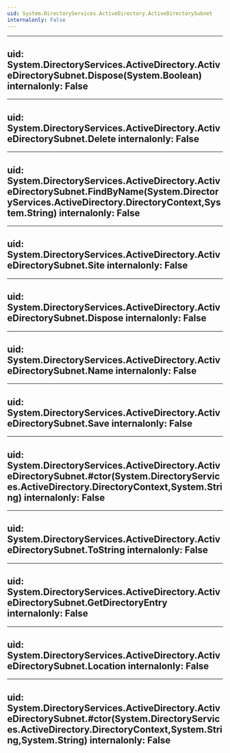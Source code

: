 ```yaml
---
uid: System.DirectoryServices.ActiveDirectory.ActiveDirectorySubnet
internalonly: False
---
```


---
uid: System.DirectoryServices.ActiveDirectory.ActiveDirectorySubnet.Dispose(System.Boolean)
internalonly: False
---

---
uid: System.DirectoryServices.ActiveDirectory.ActiveDirectorySubnet.Delete
internalonly: False
---

---
uid: System.DirectoryServices.ActiveDirectory.ActiveDirectorySubnet.FindByName(System.DirectoryServices.ActiveDirectory.DirectoryContext,System.String)
internalonly: False
---

---
uid: System.DirectoryServices.ActiveDirectory.ActiveDirectorySubnet.Site
internalonly: False
---

---
uid: System.DirectoryServices.ActiveDirectory.ActiveDirectorySubnet.Dispose
internalonly: False
---

---
uid: System.DirectoryServices.ActiveDirectory.ActiveDirectorySubnet.Name
internalonly: False
---

---
uid: System.DirectoryServices.ActiveDirectory.ActiveDirectorySubnet.Save
internalonly: False
---

---
uid: System.DirectoryServices.ActiveDirectory.ActiveDirectorySubnet.#ctor(System.DirectoryServices.ActiveDirectory.DirectoryContext,System.String)
internalonly: False
---

---
uid: System.DirectoryServices.ActiveDirectory.ActiveDirectorySubnet.ToString
internalonly: False
---

---
uid: System.DirectoryServices.ActiveDirectory.ActiveDirectorySubnet.GetDirectoryEntry
internalonly: False
---

---
uid: System.DirectoryServices.ActiveDirectory.ActiveDirectorySubnet.Location
internalonly: False
---

---
uid: System.DirectoryServices.ActiveDirectory.ActiveDirectorySubnet.#ctor(System.DirectoryServices.ActiveDirectory.DirectoryContext,System.String,System.String)
internalonly: False
---
